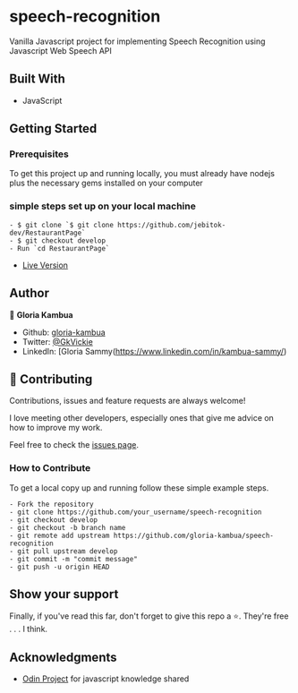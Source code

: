 # speech-recognition
Vanilla Javascript project for implementing Speech Recognition using Javascript Web Speech API

## Built With
<ul>
<li>JavaScript</li>
</ul>

## Getting Started
### Prerequisites
To get this project up and running locally, you must already have nodejs plus the necessary gems installed on your computer
### simple steps set up on your local machine

```
- $ git clone `$ git clone https://github.com/jebitok-dev/RestaurantPage`
- $ git checkout develop
- Run `cd RestaurantPage`
```
- [Live Version](https://deal-restaurantjs.netlify.app/)

<!-- ### Run Tests -->

## Author

👤 **Gloria Kambua**

- Github: [gloria-kambua](https://github.com/gloria-kambua)
- Twitter: [@GkVickie](https://twitter.com/GkVickie)
- LinkedIn: [Gloria Sammy(https://www.linkedin.com/in/kambua-sammy/)

## 🤝 Contributing

Contributions, issues and feature requests are always welcome!

I love meeting other developers, especially ones that give me advice on how to improve my work.

Feel free to check the [issues page](https://github.com/gloria-kambua/speech-recognition).

### How to Contribute

To get a local copy up and running follow these simple example steps.

```
- Fork the repository
- git clone https://github.com/your_username/speech-recognition
- git checkout develop
- git checkout -b branch name
- git remote add upstream https://github.com/gloria-kambua/speech-recognition
- git pull upstream develop
- git commit -m "commit message"
- git push -u origin HEAD
```

## Show your support

Finally, if you've read this far, don't forget to give this repo a ⭐️. They're free . . . I think.

## Acknowledgments

- [Odin Project](https://www.theodinproject.com/paths/full-stack-javascript/courses) for javascript knowledge shared
